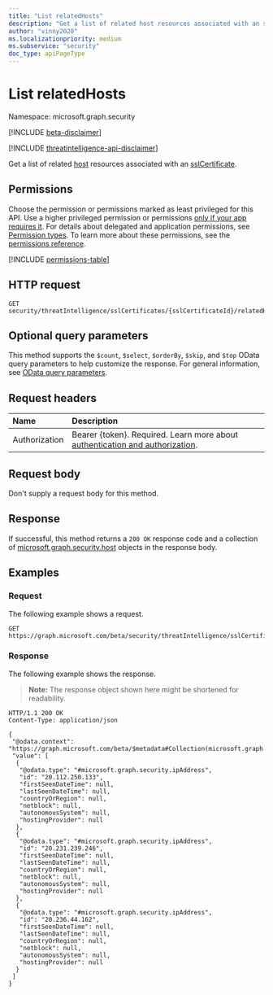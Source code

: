 ```yaml
---
title: "List relatedHosts"
description: "Get a list of related host resources associated with an sslCertificate."
author: "vinny2020"
ms.localizationpriority: medium
ms.subservice: "security"
doc_type: apiPageType
---
```


# List relatedHosts
Namespace: microsoft.graph.security

[!INCLUDE [beta-disclaimer](../../includes/beta-disclaimer.md)]

[!INCLUDE [threatintelligence-api-disclaimer](../../includes/threatintelligence-api-disclaimer.md)]

Get a list of related [host](../resources/security-host.md) resources associated with an [sslCertificate](../resources/security-sslcertificate.md).

## Permissions
Choose the permission or permissions marked as least privileged for this API. Use a higher privileged permission or permissions [only if your app requires it](/graph/permissions-overview#best-practices-for-using-microsoft-graph-permissions). For details about delegated and application permissions, see [Permission types](/graph/permissions-overview#permission-types). To learn more about these permissions, see the [permissions reference](/graph/permissions-reference).

<!-- { "blockType": "permissions", "name": "security_host_list_relatedhosts" } -->
[!INCLUDE [permissions-table](../includes/permissions/security-threatintelligence-list-relatedhosts-permissions.md)]

## HTTP request
<!-- {
  "blockType": "ignored"
}
-->
``` http
GET security/threatIntelligence/sslCertificates/{sslCertificateId}/relatedHosts
```

## Optional query parameters

This method supports the `$count`, `$select`, `$orderBy`, `$skip`, and `$top` OData query parameters to help customize the response. For general information, see [OData query parameters](/graph/query-parameters).

## Request headers
|Name|Description|
|:---|:---|
|Authorization|Bearer {token}. Required. Learn more about [authentication and authorization](/graph/auth/auth-concepts).|

## Request body
Don't supply a request body for this method.

## Response
If successful, this method returns a `200 OK` response code and a collection of [microsoft.graph.security.host](../resources/security-host.md) objects in the response body.

## Examples

### Request

The following example shows a request.
<!-- {
  "blockType": "request",
  "name": "list_relatedHost",
  "sampleKeys": ["MDJjODMzNDIzYzYwOTIzNjM1YTA0OTRhMmI2NThjYWM5NDFmM2FmMA=="]
}
-->
``` http
GET https://graph.microsoft.com/beta/security/threatIntelligence/sslCertificates/MDJjODMzNDIzYzYwOTIzNjM1YTA0OTRhMmI2NThjYWM5NDFmM2FmMA==/relatedHosts
```

### Response
The following example shows the response.
>**Note:** The response object shown here might be shortened for readability.
<!-- {
  "blockType": "response",
  "truncated": true,
  "@odata.type": "Collection(microsoft.graph.security.host)"
}
-->
``` http
HTTP/1.1 200 OK
Content-Type: application/json

{
 "@odata.context": "https://graph.microsoft.com/beta/$metadata#Collection(microsoft.graph.security.host)",
 "value": [
  {
   "@odata.type": "#microsoft.graph.security.ipAddress",
   "id": "20.112.250.133",
   "firstSeenDateTime": null,
   "lastSeenDateTime": null,
   "countryOrRegion": null,
   "netblock": null,
   "autonomousSystem": null,
   "hostingProvider": null
  },
  {
   "@odata.type": "#microsoft.graph.security.ipAddress",
   "id": "20.231.239.246",
   "firstSeenDateTime": null,
   "lastSeenDateTime": null,
   "countryOrRegion": null,
   "netblock": null,
   "autonomousSystem": null,
   "hostingProvider": null
  },
  {
   "@odata.type": "#microsoft.graph.security.ipAddress",
   "id": "20.236.44.162",
   "firstSeenDateTime": null,
   "lastSeenDateTime": null,
   "countryOrRegion": null,
   "netblock": null,
   "autonomousSystem": null,
   "hostingProvider": null
  }
 ]
}
```
